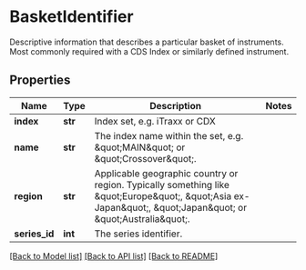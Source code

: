# BasketIdentifier

Descriptive information that describes a particular basket of instruments. Most commonly required with a CDS Index or similarly defined instrument.

## Properties
Name | Type | Description | Notes
------------ | ------------- | ------------- | -------------
**index** | **str** | Index set, e.g. iTraxx or CDX | 
**name** | **str** | The index name within the set, e.g. \&quot;MAIN\&quot; or \&quot;Crossover\&quot;. | 
**region** | **str** | Applicable geographic country or region. Typically something like \&quot;Europe\&quot;, \&quot;Asia ex-Japan\&quot;, \&quot;Japan\&quot; or \&quot;Australia\&quot;. | 
**series_id** | **int** | The series identifier. | 

[[Back to Model list]](../README.md#documentation-for-models) [[Back to API list]](../README.md#documentation-for-api-endpoints) [[Back to README]](../README.md)


